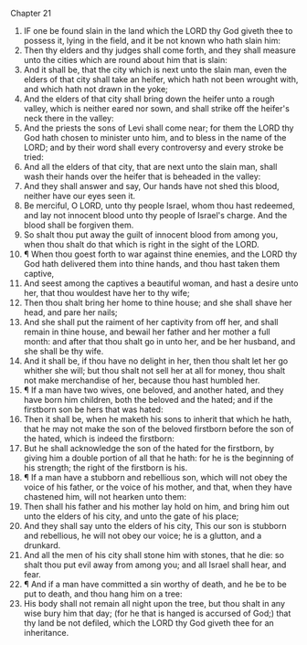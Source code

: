 

Chapter 21

1. IF one be found slain in the land which the LORD thy God giveth thee to possess it, lying in the field, and it be not known who hath slain him:
2. Then thy elders and thy judges shall come forth, and they shall measure unto the cities which are round about him that is slain:
3. And it shall be, that the city which is next unto the slain man, even the elders of that city shall take an heifer, which hath not been wrought with, and which hath not drawn in the yoke;
4. And the elders of that city shall bring down the heifer unto a rough valley, which is neither eared nor sown, and shall strike off the heifer's neck there in the valley:
5. And the priests the sons of Levi shall come near; for them the LORD thy God hath chosen to minister unto him, and to bless in the name of the LORD; and by their word shall every controversy and every stroke be tried:
6. And all the elders of that city, that are next unto the slain man, shall wash their hands over the heifer that is beheaded in the valley:
7. And they shall answer and say, Our hands have not shed this blood, neither have our eyes seen it.
8. Be merciful, O LORD, unto thy people Israel, whom thou hast redeemed, and lay not innocent blood unto thy people of Israel's charge.  And the blood shall be forgiven them.
9. So shalt thou put away the guilt of innocent blood from among you, when thou shalt do that which is right in the sight of the LORD.
10. ¶ When thou goest forth to war against thine enemies, and the LORD thy God hath delivered them into thine hands, and thou hast taken them captive,
11. And seest among the captives a beautiful woman, and hast a desire unto her, that thou wouldest have her to thy wife;
12. Then thou shalt bring her home to thine house; and she shall shave her head, and pare her nails;
13. And she shall put the raiment of her captivity from off her, and shall remain in thine house, and bewail her father and her mother a full month: and after that thou shalt go in unto her, and be her husband, and she shall be thy wife.
14. And it shall be, if thou have no delight in her, then thou shalt let her go whither she will; but thou shalt not sell her at all for money, thou shalt not make merchandise of her, because thou hast humbled her.
15. ¶ If a man have two wives, one beloved, and another hated, and they have born him children, both the beloved and the hated; and if the firstborn son be hers that was hated:
16. Then it shall be, when he maketh his sons to inherit that which he hath, that he may not make the son of the beloved firstborn before the son of the hated, which is indeed the firstborn:
17. But he shall acknowledge the son of the hated for the firstborn, by giving him a double portion of all that he hath: for he is the beginning of his strength; the right of the firstborn is his.
18. ¶ If a man have a stubborn and rebellious son, which will not obey the voice of his father, or the voice of his mother, and that, when they have chastened him, will not hearken unto them:
19. Then shall his father and his mother lay hold on him, and bring him out unto the elders of his city, and unto the gate of his place;
20. And they shall say unto the elders of his city, This our son is stubborn and rebellious, he will not obey our voice; he is a glutton, and a drunkard.
21. And all the men of his city shall stone him with stones, that he die: so shalt thou put evil away from among you; and all Israel shall hear, and fear.
22. ¶ And if a man have committed a sin worthy of death, and he be to be put to death, and thou hang him on a tree:
23. His body shall not remain all night upon the tree, but thou shalt in any wise bury him that day; (for he that is hanged is accursed of God;) that thy land be not defiled, which the LORD thy God giveth thee for an inheritance.
